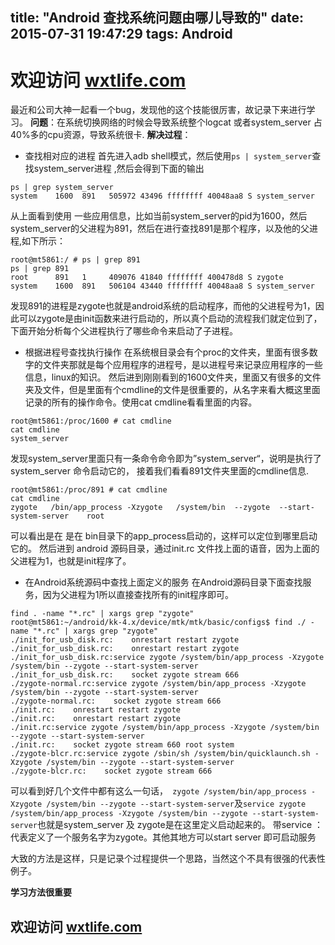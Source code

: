 title: "Android 查找系统问题由哪儿导致的"
date: 2015-07-31 19:47:29
tags: Android
---
# 欢迎访问 [wxtlife.com](http://www.wxtlife.com)
最近和公司大神一起看一个bug，发现他的这个技能很厉害，故记录下来进行学习。
**问题**：在系统切换网络的时候会导致系统整个logcat 或者system_server 占40%多的cpu资源，导致系统很卡.
**解决过程**：   
*  查找相对应的进程
    首先进入adb shell模式，然后使用`ps | system_server`查找system_server进程 ,然后会得到下面的输出
```
ps | grep system_server
system    1600  891   505972 43496 ffffffff 40048aa8 S system_server
```
从上面看到使用  一些应用信息，比如当前system_server的pid为1600，然后system_server的父进程为891，然后在进行查找891是那个程序，以及他的父进程,如下所示：
```
root@mt5861:/ # ps | grep 891
ps | grep 891
root      891   1     409076 41840 ffffffff 400478d8 S zygote
system    1600  891   506104 43440 ffffffff 40048aa8 S system_server
```
发现891的进程是zygote也就是android系统的启动程序，而他的父进程号为1，因此可以zygote是由init函数来进行启动的，所以真个启动的流程我们就定位到了，下面开始分析每个父进程执行了哪些命令来启动了子进程。
*  根据进程号查找执行操作
在系统根目录会有个proc的文件夹，里面有很多数字的文件夹那就是每个应用程序的进程号，是以进程号来记录应用程序的一些信息，linux的知识。
然后进到刚刚看到的1600文件夹，里面又有很多的文件夹及文件，但是里面有个cmdline的文件是很重要的，从名字来看大概这里面记录的所有的操作命令。使用cat cmdline看看里面的内容。
```
root@mt5861:/proc/1600 # cat cmdline
cat cmdline
system_server
```
<!-- more --> 
发现system_server里面只有一条命令命令即为”system_server“，说明是执行了system_server 命令启动它的，
接着我们看看891文件夹里面的cmdline信息.
```
root@mt5861:/proc/891 # cat cmdline
cat cmdline
zygote   /bin/app_process -Xzygote   /system/bin  --zygote  --start-system-server    root
```
可以看出是在 是在 bin目录下的app_process启动的，这样可以定位到哪里启动它的。
然后进到 android 源码目录，通过init.rc 文件找上面的语音，因为上面的父进程为1，也就是init程序了。
*  在Android系统源码中查找上面定义的服务
在Android源码目录下面查找服务，因为父进程为1所以直接查找所有的init程序即可。
```
find . -name "*.rc" | xargs grep "zygote"
root@mt5861:~/android/kk-4.x/device/mtk/mtk/basic/configs$ find ./ -name "*.rc" | xargs grep "zygote"
./init_for_usb_disk.rc:    onrestart restart zygote
./init_for_usb_disk.rc:    onrestart restart zygote
./init_for_usb_disk.rc:service zygote /system/bin/app_process -Xzygote /system/bin --zygote --start-system-server
./init_for_usb_disk.rc:    socket zygote stream 666
./zygote-normal.rc:service zygote /system/bin/app_process -Xzygote /system/bin --zygote --start-system-server
./zygote-normal.rc:    socket zygote stream 666
./init.rc:    onrestart restart zygote
./init.rc:    onrestart restart zygote
./init.rc:service zygote /system/bin/app_process -Xzygote /system/bin --zygote --start-system-server
./init.rc:    socket zygote stream 660 root system
./zygote-blcr.rc:service zygote /sbin/sh /system/bin/quicklaunch.sh -Xzygote /system/bin --zygote --start-system-server
./zygote-blcr.rc:    socket zygote stream 666
```
可以看到好几个文件中都有这么一句话，` zygote /system/bin/app_process -Xzygote /system/bin --zygote --start-system-server`及`service zygote /system/bin/app_process -Xzygote /system/bin --zygote --start-system-server`也就是system_server 及 zygote是在这里定义启动起来的。 
带service ：代表定义了一个服务名字为zygote。其他其地方可以start server 即可启动服务

大致的方法是这样，只是记录个过程提供一个思路，当然这个不具有很强的代表性例子。

**学习方法很重要** 
## 欢迎访问 [wxtlife.com](http://wxtlife.com)
